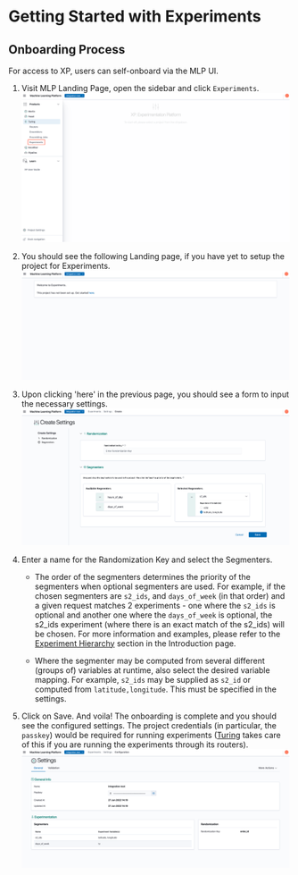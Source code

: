 # Getting Started with Experiments

## Onboarding Process

For access to XP, users can self-onboard via the MLP UI.

1. Visit MLP Landing Page, open the sidebar and click `Experiments`.
![MLP Landing Turing Experiments](../assets/01_mlp_landing.png)

2. You should see the following Landing page, if you have yet to setup the project for Experiments.
![Experiments Landing](../assets/01_experiments_landing.png)

3. Upon clicking 'here' in the previous page, you should see a form to input the necessary settings.
![Experiments Settings Create Form](../assets/01_settings_create_form.png)

4. Enter a name for the Randomization Key and select the Segmenters.
    - The order of the segmenters determines the priority of the segmenters when optional segmenters are used. For example, if the chosen segmenters are `s2_ids`, and `days_of_week` (in that order) and a given request matches 2 experiments - one where the `s2_ids` is optional and another one where the `days_of_week` is optional, the s2_ids experiment (where there is an exact match of the s2_ids) will be chosen. For more information and examples, please refer to the [Experiment Hierarchy](../concepts.md#Experiment-Hierarchy) section in the Introduction page.

    - Where the segmenter may be computed from several different (groups of) variables at runtime, also select the desired variable mapping. For example, `s2_ids` may be supplied as `s2_id` or computed from `latitude,longitude`. This must be specified in the settings.

5. Click on Save. And voila! The onboarding is complete and you should see the configured settings.
The project credentials (in particular, the `passkey`) would be required for running experiments
([Turing](https://github.com/gojek/turing/tree/main/docs) takes care of this if you are running the experiments through its routers).
![Experiments Settings Details](../assets/01_settings_details.png)
